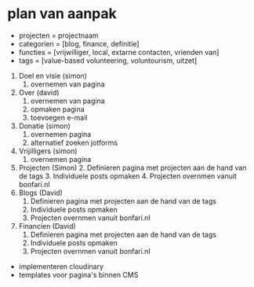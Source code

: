 # plan van aanpak

-   projecten = projectnaam
-   categorien = [blog, finance, definitie]
-   functies = [vrijwilliger, local, extarne contacten, vrienden van]
-   tags = [value-based volunteering, voluntourism, uitzet]

1.  Doel en visie (simon)
    1.  overnemen van pagina
2.  Over  (david)
    1. overnemen van pagina
    2. opmaken pagina
    3. toevoegen e-mail
3.  Donatie (simon)
    1.  overnemen pagina
    2.  alternatief zoeken jotforms
4.  Vrijilligers (simon)
    1.  overnemen pagina
5.   Projecten (Simon)
    2.  Definieren pagina met projecten aan de hand van de tags
    3.  Individuele posts opmaken
    4.  Projecten overnmen vanuit bonfari.nl
6.  Blogs (David)
    1.  Definieren pagina met projecten aan de hand van de tags
    2.  Individuele posts opmaken
    3.  Projecten overnmen vanuit bonfari.nl
7.  Financien (David)
    1.  Definieren pagina met projecten aan de hand van de tags
    2.  Individuele posts opmaken
    3.  Projecten overnmen vanuit bonfari.nl

- implementeren cloudinary
- templates voor pagina's binnen CMS

